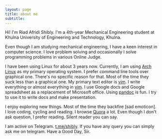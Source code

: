 ```yaml
---
layout: page
title: about me
subtitle:
---
```


Hi! I'm Riad Afridi Shibly. I'm a 4th-year Mechanical Engineering student at Khulna University of Engineering and Technology, Khulna.

Even though I am studying mechanical engineering, I have a keen interest in computer science. I love problem solving and occasionally I solve programming problems in various Online Judge.

I have been using Linux for about 3 years now. Currently, I am using [Arch Linux](https://www.archlinux.org) as my primary operating system. I prefer command line tools over graphical one. There's no specific reason for that. Most of the time they suck less than a graphical one. My primary text editor is [vim](https://www.vim.org). I write everything or almost everything in [vim](https://www.vim.org). I use Google docs and Google spreadsheet as a replacement of Microsoft office. Using [pandoc](http://pandoc.org) is fun. I try to use it to write docs and make presentation.

I enjoy exploring new things. Most of the time they backfire [sad emoticon]. I love coding, cycling and reading. I browse [Quora](https://quora.com) a lot. Even though I don't ask question, I prefer reading. Silent reader you can say.

I am active on Telegram. [t.me/shibly](https://t.me/shibly). If you have any query you can simply ask me on telegram. Have a Good Day, Sir.

